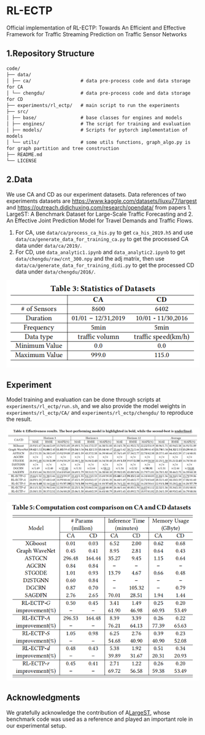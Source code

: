 # RL-ECTP
Official implementation of RL-ECTP: Towards An Efficient and Effective Framework for Traffic Streaming Prediction on Traffic Sensor Networks

## 1.Repository Structure
```
code/
├── data/
│ ├── ca/                  # data pre-process code and data storage for CA
│ └── chengdu/             # data pre-process code and data storage for CD
├── experiments/rl_ectp/   # main script to run the experiments
├── src/      
│ ├── base/                # base classes for engines and models
│ ├── engines/             # The script for training and evaluation
│ ├── models/              # Scripts for pytorch implementation of models
│ └── utils/               # some utils functions, graph_algo.py is for graph partition and tree construction
├── README.md
└── LICENSE
```

## 2.Data
  We use CA and CD as our experiment datasets. Data references of two experiments datasets are https://www.kaggle.com/datasets/liuxu77/largest and https://outreach.didichuxing.com/research/opendata/ from papers 1. LargeST: A Benchmark Dataset for Large-Scale Traffic Forecasting and 2. An Effective Joint Prediction Model for Travel Demands and Traffic Flows. 

1. For CA, use `data/ca/process_ca_his.py` to get `ca_his_2019.h5` and use `data/ca/generate_data_for_training_ca.py` to get the processed CA data under `data/ca/2019/`.
2. For CD, use `data_analytic1.ipynb` and `data_analytic2.ipynb` to get `data/chengdu/raw/cnt_300.npy` and the adj matrix, then use `data/ca/generate_data_for_training_didi.py` to get the processed CD data under `data/chengdu/2016/`.

<p align="center">
  <img src="https://github.com/ColaOtaku/RL-ECTP/blob/main/images/table3.jpg" alt="data">
</p>

## Experiment
Model training and evaluation can be done through scripts at `experiments/rl_ectp/run.sh`, and we also provide the model weights in `experiments/rl_ectp/CA/` and `experiments/rl_ectp/chengdu/` to reproduce the result.
<p align="center">
  <img src="https://github.com/ColaOtaku/RL-ECTP/blob/main/images/table4.jpg" alt="result1">
</p>

<p align="center">
  <img src="https://github.com/ColaOtaku/RL-ECTP/blob/main/images/table5.jpg" alt="result2">
</p>

## Acknowledgments
We gratefully acknowledge the contribution of A[LargeST](https://github.com/liuxu77/LargeST), whose benchmark code was used as a reference and played an important role in our experimental setup.
